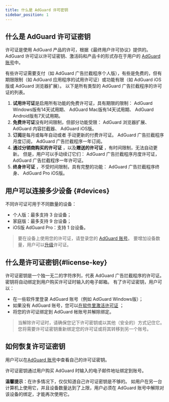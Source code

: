 ```yaml
---
title: 什么是 AdGuard 许可密钥
sidebar_position: 1
---
```


## 什么是 AdGuard 许可证密钥

许可证是使用 AdGuard 产品的许可，根据《最终用户许可协议》提供的。 AdGuard 许可证以许可证密钥、激活码和产品卡的形式存在于用户的 [AdGuard 账号](../../account/register)中。

有些许可证需要支付（如 AdGuard 广告拦截程序个人版），有些是免费的，但有期限限制（如 AdGuard 应用程序的试用许可证）或功能有限（如 AdGuard iOS 版或 AdGuard 浏览器扩展）。 以下是所有类型的 AdGuard 广告拦截程序的许可证的列表。

1. **试用许可证**是启用所有功能的免费许可证，具有期限的限制： AdGuard Windows版有14天试用期、 AdGuard Mac版有14天试用期、 AdGuard Android版有7天试用期。
2. **免费许可证**没有时间限制，但部分功能受限： AdGuard 浏览器扩展、 AdGuard 内容拦截器、 AdGuard iOS版。
3. **订阅**是每月或每年自动或者 手动更新的付费许可证。 AdGuard 广告拦截程序月度订阅， AdGuard 广告拦截程序一年订阅。
4. **通过分销商购买的许可证** ，以及**赠送的许可证** ，有时间限制，无法自动更新。 但是，用户可以手动续订它们： AdGuard 广告拦截程序月度许可证， AdGuard 广告拦截程序一年许可证。
5. **终身许可证** ，不受时间限制，具有完整的功能： AdGuard 广告拦截程序终身、 AdGuard Pro iOS版。

## 用户可以连接多少设备 {#devices}

不同许可证可用于不同数量的设备：
* 个人版：最多支持 3 台设备；
* 家庭版：最多支持 9 台设备；
* iOS版 AdGuard Pro：支持 1 台设备。

> 要在设备上使用您的许可证，请登录您的 [AdGuard 账号](../../account/features)。 要增加设备数量，用户可以[升级](../activation#how-to-upgrade-a-license)许可证。

## 什么是许可证密钥{#license-key}

许可证密钥是一个独一无二的字符序列，代表 AdGuard 广告拦截程序的许可证。 密钥将自动绑定到用户购买许可证时输入的电子邮箱。 有了许可证密钥，用户可以：
* 在一些软件里登录 AdGuard 账号（例如 AdGuard Windows版）；
* 如果没有 AdGuard 账号，您可以[在软件里激活许可证](../activation) ；
* 将您的许可证绑定到 AdGuard 帐账号并解除绑定。

> 当解除许可证时，请确保您记下许可密钥或以其他（安全的）方式记住它。 您将需要许可证密钥重新绑定您的许可证或将其转移到另一个账号。

## 如何恢复许可证密钥

用户可以在[AdGuard 账号](../../account/register)中查看自己的许可证密钥。

许可证密钥通过用户购买 AdGuard 时输入的电子邮件地址绑定到账号。

**温馨提示**：在许多情况下，仅仅知道自己许可证密钥是不够的。 如用户在另一台计算机上使用它，并且设备数量达到了上限，用户必须在 AdGuard 账号中解除对该设备的绑定，才能再次使用它。
